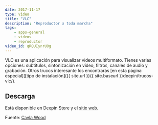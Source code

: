```yaml
---
date: 2017-11-17
type: Video
title: "VLC"
description: "Reproductor a toda marcha"
tags:
    - apps-general
    - videos
    - reproductor
video_id: qRQUIynrU0g
---
```


VLC es una aplicación para visualizar vídeos multiformato. Tienes varias opciones: subtítulos, sintonización en vídeo, filtros, canales de audio y grabación. Otros trucos interesante los encontrarás [en esta página especial]([tipo de instalación]({{ site.url }}{{ site.baseurl }}deepin/trucos-vlc/).

## Descarga

Está disponible en Deepin Store y el [sitio web](https://www.videolan.org/vlc/index.es.html).


Fuente: [Cayla Wood](https://www.youtube.com/channel/UCZAY6pIABFaW_vUuS7xaRcw)
